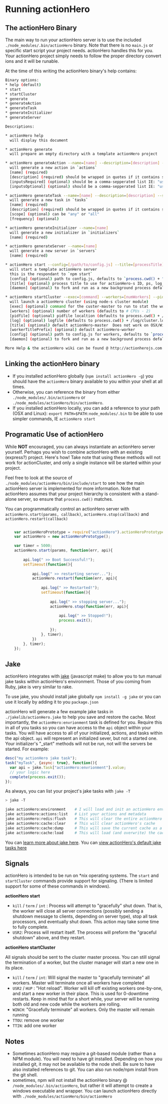 # Running actionHero

## The actionHero Binary
The main way to run your actionHero server is to use the included `./node_modules/.bin/actionHero` binary.  Note that there is no `main.js` or specific start script your project needs.  actionHero handles this for you.  Your actionHero project simply needs to follow the proper directory convert ions and it will be runable.

At the time of this writing the actionHero binary's help contains:

```bash
Binary options:
* help (default)
* start
* startCluster
* generate
* generateAction
* generateTask
* generateInitializer
* generateServer

Descriptions:

* actionHero help
  will display this document

* actionHero generate
  will prepare an empty directory with a template actionHero project

* actionHero generateAction --name=[name] --description=[description] --inputsRequired=[inputsRequired] --inputsOptional=[inputsOptional]
  will generate a new action in `actions`
  [name] (required)
  [description] (required) should be wrapped in quotes if it contains spaces
  [inputsRequired] (optional) should be a comma-sepperated list IE: "userName,password"
  [inputsOptional] (optional) should be a comma-sepperated list IE: "userName,password"

* actionHero generateTask --name=[name] --description=[description] --scope=[scope] --frequency=[frequency] 
  will generate a new task in `tasks`
  [name] (required)
  [description] (required) should be wrapped in quotes if it contains spaces
  [scope] (optional) can be "any" or "all"
  [frequency] (optional)

* actionHero generateInitializer --name=[name]
  will generate a new initializer in `initializers`
  [name] (required)

* actionHero generateServer --name=[name]
  will generate a new server in `servers`
  [name] (required)

* actionHero start --config=[/path/to/config.js] --title=[processTitle]  --daemon
  will start a template actionHero server
  this is the respondant to `npm start`
  [config] (optional) path to config.js, defaults to `process.cwd() + "/" + config.js`. You can also use ENV[ACTIONHERO_CONFIG].
  [title] (optional) process title to use for actionHero-s ID, ps, log, and pidFile defaults. Must be unique for each member of the cluster.  You can also use ENV[ACTIONHERO_TITLE]. Process renaming does not work on OSX/Windows
  [daemon] (optional) to fork and run as a new background process defalts to false

* actionHero startCluster --exec=[command] --workers=[numWorkers] --pidfile=[path] --log=[path] --title=[clusterTitle] --workerTitlePrefix=[prefix] --config=[/path/to/config.js]  --daemon
  will launch a actionHero cluster (using node-s cluster module)
  [exec] (optional) command for the custer-master to run to stat the workers
  [workers] (optional) number of workers (defaults to # CPUs - 2)
  [pidfile] (optional) pidfile localtion (defaults to process.cwd() + /pids)
  [log] (optional) logfile (defaults to process.cwd() + /log/cluster.log)
  [title] (optional) default actionHero-master  Does not work on OSX/Windows
  [workerTitlePrefix] (optional) default actionHero-worker
  [config] (optional) path to config.js for workers, defaults to `process.cwd() + "/" + config.js`. You can also use ENV[ACTIONHERO_CONFIG]
  [daemon] (optional) to fork and run as a new background process defalts to false

More Help & the actionHero wiki can be found @ http://actionherojs.com
```

## Linking the actionHero binary

* If you installed actionHero globally (`npm install actionHero -g`) you should have the `actionHero` binary available to you within your shell at all times.
* Otherwise, you can reference the binary from either `./node_modules/.bin/actionHero` or `./node_modules/actionHero/bin/actionHero`.
* If you installed actionHero locally, you can add a reference to your path (OSX and Linux): `export PATH=$PATH:node_modules/.bin` to be able to use simpler commands, IE `actionHero start`

## Programatic Use of actionHero

While **NOT** encouraged, you can always instantiate an actionHero server yourself.  Perhaps you wish to combine actionHero with an existing (express?) project.  Here's how!  Take note that using these methods will not work for actionCluster, and only a single instance will be started within your project.  

Feel free to look at the source of `./node_modules/actionHero/bin/include/start` to see how the main actionHero server is implemented for more information.  Note that actionHero assumes that your project hierarchy is consistent with a stand-alone server, so ensure that `process.cwd()` matches.

You can programmatically control an actionHero server with `actionHero.start(params, callback)`, `actionHero.stop(callback)` and `actionHero.restart(callback)`

```javascript

    var actionHeroPrototype = require("actionHero").actionHeroPrototype;
    var actionHero = new actionHeroPrototype();

	var timer = 5000;
	actionHero.start(params, function(err, api){
		
		api.log(" >> Boot Successful!");
		setTimeout(function(){
			
			api.log(" >> restarting server...");
			actionHero.restart(function(err, api){
				
				api.log(" >> Restarted!");
				setTimeout(function(){
					
					api.log(" >> stopping server...");
					actionHero.stop(function(err, api){
						
						api.log(" >> Stopped!");
						process.exit();
						
					});
				}, timer);
			})
		}, timer);
	});
```

## Jake

actionHero integrates with [jake](https://github.com/mde/jake/) (javascript make) to allow you to tun manual jake tasks within actionHero's environment.  Those of you coming from Ruby, jake is very similar to rake.

To use jake, you should install jake globally `npm install -g jake` or you can use it locally by adding it to you `package.json`

actionHero will generate a few example jake tasks in `./jakelib/actionHero.jake` to help you save and restore the cache.  Most importantly, the `actionHero:envrionment` task is defined for you.  Require this in all of you tasks so you can have access to the `api` object within your tasks.  You will have access to all of your initialized, actions, and tasks within the api object.  `api` will represent an initialized sever, but not a started one.  Your initializer's "_start" methods will not be run, not will the servers be started.  For example:

```javascript
desc("my actionHero jake task");
task("myTask", {async: true}, function(){
  var api = jake.Task["actionHero:envrionment"].value;
  // your logic here
  complete(process.exit());
});
```

As always, you can list your project's jake tasks with `jake -T`

```bash
> jake -T

jake actionHero:environment    # I will load and init an actionHero environment
jake actionHero:actions:list   # List your actions and metadata
jake actionHero:redis:flush    # This will clear the entire actionHero redis database
jake actionHero:cache:clear    # This will clear actionHero's cache
jake actionHero:cache:dump     # This will save the current cache as a JSON object
jake actionHero:cache:load     # This will load (and overwrite) the cache from a file
```

You can [learn more about jake here](https://github.com/mde/jake/).
You can [view actionHero's default jake tasks here](https://github.com/evantahler/actionHero/blob/master/jakelib/actionHero.jake)

## Signals

actionHero is intended to be run on *nix operating systems.  The `start` and `startCluster` commands provide support for signaling. (There is limited support for some of these commands in windows).

**actionHero start**

- `kill` / `term` / `int` : Process will attempt to "gracefully" shut down.  That is, the worker will close all server connections (possibly sending a shutdown message to clients, depending on server type), stop all task processors, and eventually shut down.  This action may take some time to fully complete.
- `USR2`: Process will restart itself.  The process will preform the "graceful shutdown" above, and they restart.

**actionHero startCluster**

All signals should be sent to the cluster master process.  You can still signal the termination of a worker, but the cluster manager will start a new one in its place.

- `kill` / `term` / `int`:  Will signal the master to "gracefully terminate" all workers.  Master will terminate once all workers have completed
- `USR2` / `HUP` : "Hot reload".  Worker will kill off existing workers one-by-one, and start a new worker in their place.  This is used for 0-downtime restarts.  Keep in mind that for a short while, your server will be running both old and new code while the workers are rolling.
- `WINCH`: "Gracefully terminate" all workers.  Only the master will remain running
- `TTOU`: remove one worker
- `TTIN`: add one worker

## Notes

- Sometimes actionHero may require a git-based module (rather than a NPM module).  You will need to have git installed.  Depending on how you installed git, it may not be available to the node shell.  Be sure to have also installed references to git.  You can also run node/npm install from the git shell. 
- sometimes, npm will not install the actionHero binary @ `/node_modules/.bin/actionHero`, but rather it will attempt to create a windows executable and wrapper.  You can launch actionHero directly with `./node_modules/actionHero/bin/actionHero`